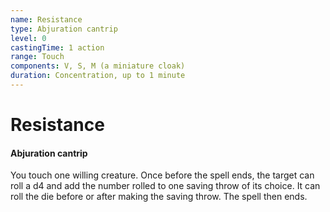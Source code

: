 ```yaml
---
name: Resistance
type: Abjuration cantrip
level: 0
castingTime: 1 action
range: Touch
components: V, S, M (a miniature cloak)
duration: Concentration, up to 1 minute
---
```


# Resistance

#### Abjuration cantrip

You touch one willing creature. Once before the spell ends, the target can roll a d4 and add the number rolled to one saving throw of its choice. It can roll the die before or after making the saving throw. The spell then ends.
